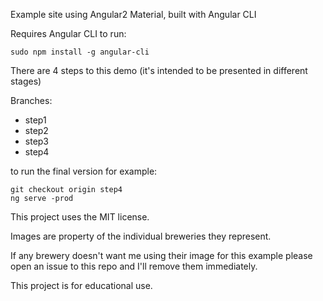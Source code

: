 Example site using Angular2 Material, built with Angular CLI

Requires Angular CLI to run:

```
sudo npm install -g angular-cli
```

There are 4 steps to this demo (it's intended to be presented in different stages)

Branches:
* step1
* step2
* step3
* step4

to run the final version for example:

```
git checkout origin step4
ng serve -prod
```

This project uses the MIT license.

Images are property of the individual breweries they represent.

If any brewery doesn't want me using their image for this example please open an issue to this repo and I'll remove them immediately.

This project is for educational use.
